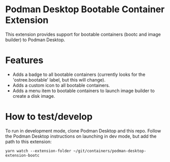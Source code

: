 # Podman Desktop Bootable Container Extension

This extension provides support for bootable containers (bootc and image builder)
to Podman Desktop.

# Features

- Adds a badge to all bootable containers (currently looks for the
  'ostree.bootable' label, but this will change).
- Adds a custom icon to all bootable containers.
- Adds a menu item to bootable containers to launch image builder to create
  a disk image.

# How to test/develop

To run in development mode, clone Podman Desktop and this repo. Follow the
Podman Desktop instructions on launching in dev mode, but add the path to
this extension:

`yarn watch --extension-folder ~/git/containers/podman-desktop-extension-bootc`
